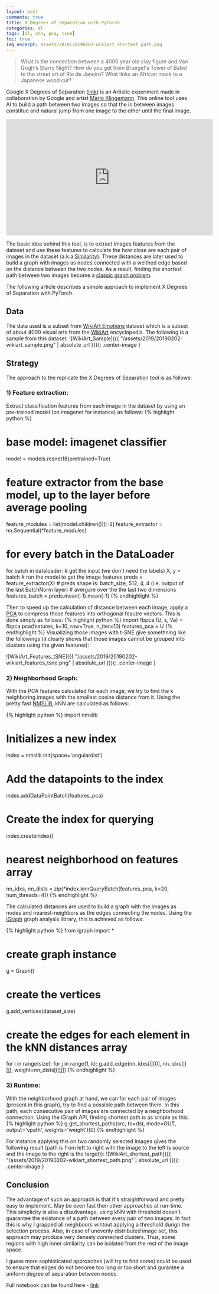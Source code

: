 ```yaml
---
layout: post
comments: true
title: X Degrees of Separation with PyTorch
categories: dl
tags: [dl, cnn, pca, tsne]
toc: true
img_excerpt: assets/2019/20190202-wikiart_shortest_path.png
---
```


> What is the connection between a 4000 year old clay figure and Van Gogh's Starry Night? How do you get from Bruegel's Tower of Babel to the street art of Rio de Janeiro? What links an African mask to a Japanese wood cut?

Google X Degrees of Separation ([link](https://artsexperiments.withgoogle.com/xdegrees/
)) is an Artistic experiment made in collaboration by Google and artist [Mario Klingemann](https://twitter.com/quasimondo). This online tool uses AI to build a path between two images so that the in between images constitue and natural jump from one image to the other until the final image.

<div align="center">
<iframe width="560" height="315" src="https://www.youtube.com/embed/xgnxnmqnR7Y" frameborder="0" allow="accelerometer; autoplay; encrypted-media; gyroscope; picture-in-picture" allowfullscreen></iframe>
</div>

The basic idea behind this tool, is to extract images features from the dataset and use these features to calculate the how close are each pair of images in the dataset (a.k.a [Similarity](https://en.wikipedia.org/wiki/Similarity_learning)). These distances are later used to build a graph with images as nodes connected with a weithed edge based on the distance between the two nodes. As a result, finding the shortest path between two images become a [classic graph problem](https://en.wikipedia.org/wiki/Shortest_path_problem).


The following article describes a simple approach to implement X Degrees of Separation with PyTorch.

## Data
The data used is a subset from [WikiArt Emotions](http://saifmohammad.com/WebPages/wikiartemotions.html) dataset which is a subset of about 4000 visual arts from the [WikiArt](https://www.wikiart.org/) encyclopedia. The following is a sample from this dataset.
![WikiArt_Sample]({{ "/assets/2019/20190202-wikiart_sample.png" | absolute_url }}){: .center-image }

## Strategy
The approach to the replicate the X Degrees of Separation tool is as follows:

### 1) Feature extraction:
Extract classification features from each image in the dataset by using an pre-trained model (on imagenet for instance) as follows:
{% highlight python %}
# base model: imagenet classifier
model = models.resnet18(pretrained=True)
# feature extractor from the base model, up to the layer before average pooling
feature_modules = list(model.children())[:-2]
feature_extractor = nn.Sequential(*feature_modules)
# for every batch in the DataLoader
for batch in dataloader:
    # get the input (we don't need the labels)
    X, y = batch
    # run the model to get the image features
    preds = feature_extractor(X)
    # preds shape is: batch_size, 512, 4, 4 (i.e. output of the last BatchNorm layer)
    # avergare over the the last two dimensions
    features_batch = preds.mean(-1).mean(-1)
{% endhighlight %}

Then to speed up the calculation of distance between each image, apply a [PCA](https://en.wikipedia.org/wiki/Principal_component_analysis) to compress those features into orthogonal feautre vectors. This is done simply as follows:
{% highlight python %}
import fbpca
(U, s, Va) = fbpca.pca(features, k=10, raw=True, n_iter=10)
features_pca = U
{% endhighlight %}
Visualizing those images with t-SNE give somethning like the followings (it clearly shows that those images cannot be grouped into clusters using the given features):

![WikiArt_Features_tSNE]({{ "/assets/2019/20190202-wikiart_features_tsne.png" | absolute_url }}){: .center-image }

### 2) Neighborhood Graph:
With the PCA features calculated for each image, we try to find the k neighboring images with the smallest cosine distance from it. Using the pretty fast [NMSLIB](https://github.com/nmslib/nmslib), kNN are calculated as follows:

{% highlight python %}
import nmslib
# Initializes a new index
index = nmslib.init(space='angulardist')
# Add the datapoints to the index
index.addDataPointBatch(features_pca)
# Create the index for querying
index.createIndex()
# nearest neighborhood on features array
nn_idxs, nn_dists = zip(*index.knnQueryBatch(features_pca, k=20, num_threads=4))
{% endhighlight %}

The calculated distances are used to build a graph with the images as nodes and nearest-neighbors as the edges connecting the nodes. Using the [iGraph](https://igraph.org/python/) graph analysis library, this is achieved as follows:

{% highlight python %}
from igraph import *
# create graph instance
g = Graph()
# create the vertices
g.add_vertices(dataset_size)
# create the edges for each element in the kNN distances array
for i in range(size):
    for j in range(1, k):
        g.add_edge(nn_idxs[i][0], nn_idxs[i][j], weight=nn_dists[i][j])
{% endhighlight %}

### 3) Runtime:
With the neighborhood graph at hand, we can for each pair of images (present in this graph), try to find a possible path between them. In this path, each consecutive pair of images are connected by a neighborhood connection. Using the iGraph API, finding shortest path is as simple as this:
{% highlight python %}
g.get_shortest_paths(src, to=dst, mode=OUT, output='vpath', weights='weight')[0]
{% endhighlight %}

For instance applying this on two randomly selected images gives the following result (path is from left to right with the image to the left is source and the image to the right is the target)):
![WikiArt_shortest_path]({{ "/assets/2019/20190202-wikiart_shortest_path.png" | absolute_url }}){: .center-image }

## Conclusion
The advantage of such an approach is that it's straightforward and pretty easy to implement. May be even fast then other approaches at run-time. This simplicity is also a disadvantage, using kNN with threshold doesn't guarantee the existance of a path between every pair of two images. In fact this is why I grapped all neighboors wihtout applying a threshold durign the selection process. Also, in case of unevenly distributed image set, this approach may produce very densely connected clusters. Thus, some regions with high inner similarity can be isolated from the rest of the image space.

I guess more sophisticated approaches (will try to find some) could be used to ensure that edges do not become too long or too short and gurantee a uniform degree of separation between nodes.

Full notebook can be found here - [link](https://github.com/dzlab/deepprojects/blob/master/artistic/X_degrees_of_separation_pytorch.ipynb)
